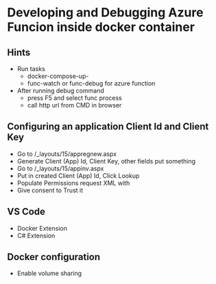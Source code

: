 # Developing and Debugging Azure Funcion inside docker container

## Hints
- Run tasks
    - docker-compose-up-
    - func-watch or func-debug for azure function
- After running debug command
    - press F5 and select func process
    - call http url from CMD in browser

## Configuring an application Client Id and Client Key

- Go to <siteUrl>/_layouts/15/appregnew.aspx
- Generate Client (App) Id, Client Key, other fields put something
- Go to <siteUrl>/_layouts/15/appinv.aspx
- Put in created Client (App) Id, Click Lookup
- Populate Permissions request XML with
    <AppPermissionRequests AllowAppOnlyPolicy="true">
        <AppPermissionRequest Scope="http://sharepoint/content/sitecollection/web" Right="FullControl"/>
    </AppPermissionRequests>
- Give consent to Trust it

## VS Code
- Docker Extension
- C# Extension

## Docker configuration

- Enable volume sharing
